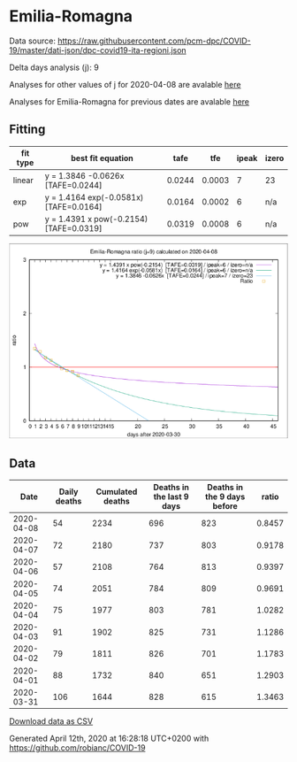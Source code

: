 # Emilia-Romagna

Data source: https://raw.githubusercontent.com/pcm-dpc/COVID-19/master/dati-json/dpc-covid19-ita-regioni.json

Delta days analysis (j): 9

Analyses for other values of j for 2020-04-08 are avalable [here](../README.md)

Analyses for Emilia-Romagna for previous dates are avalable [here](../../README.md)

## Fitting 
|fit type|best fit equation|tafe|tfe|ipeak|izero|
|-------|-----|--------|------|---|---|
|linear|y = 1.3846 -0.0626x  [TAFE=0.0244]|0.0244|0.0003|7|23|
|exp|y = 1.4164 exp(-0.0581x)  [TAFE=0.0164]|0.0164|0.0002|6|n/a|
|pow|y = 1.4391 x pow(-0.2154)  [TAFE=0.0319]|0.0319|0.0008|6|n/a|

![Plot](COVID-19_emilia-romagna_j9_2020-04-08.png)

## Data
|Date|Daily deaths|Cumulated deaths|Deaths in the last 9 days|Deaths in the 9 days before|ratio|
|----|----------|-----------|-------|--------------------|-----|
|2020-04-08|54|2234|696|823|0.8457|
|2020-04-07|72|2180|737|803|0.9178|
|2020-04-06|57|2108|764|813|0.9397|
|2020-04-05|74|2051|784|809|0.9691|
|2020-04-04|75|1977|803|781|1.0282|
|2020-04-03|91|1902|825|731|1.1286|
|2020-04-02|79|1811|826|701|1.1783|
|2020-04-01|88|1732|840|651|1.2903|
|2020-03-31|106|1644|828|615|1.3463|

[Download data as CSV](COVID-19_emilia-romagna_j9_2020-04-08.csv)

Generated April 12th, 2020 at 16:28:18 UTC+0200 with https://github.com/robianc/COVID-19
